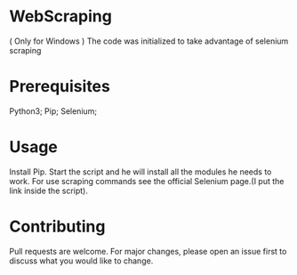 # WebScraping
 ( Only for Windows )
 The code was initialized to take advantage of selenium scraping

# Prerequisites
 Python3;
 Pip; 
 Selenium;

# Usage
 Install Pip.
 Start the script and he will install all the modules he needs to work.
 For use scraping commands see the official Selenium page.(I put the link inside the script).

# Contributing
 Pull requests are welcome. For major changes, please open an issue first to discuss what you would like to change.

